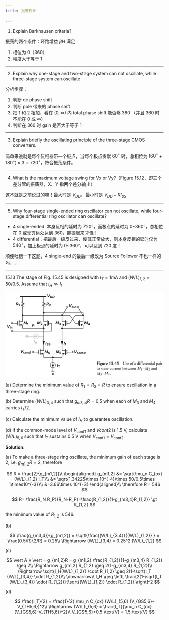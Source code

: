 ```yaml
---
title: 振荡作业

---
```


<!--more-->

1. Explain Barkhausen criteria?

振荡的两个条件：环路增益 $\beta H$ 满足

1. 相位为 0（360）
2. 幅度大于等于 1

---


2. Explain why one-stage and two-stage system can not oscillate, while three-stage system can oscillate

分析步骤：

1. 判断 dc phase shift
2. 判断 pole 带来的 phase shift
3. 把 1 和 2 相加，看在 $(0,\infty)$ 内 total phase shift 能否够 360 （并且 360 时不能在 0 或 $\infty$）
4. 判断在 360 时 gain 是否大于等于 1

---

3. Explain briefly the oscillating principle of the three-stage CMOS converters.

简单来说就是每个反相器带一个极点，当每个极点贡献 $60^\circ$ 时，总相位为 $(60^\circ+180^\circ)\times 3 = 720^\circ$，符合振荡条件。

---

4. What is the maximum voltage swing for Vx or Vy?（Figure 15.12，即三个差分管的振荡器，X、Y 指两个差分输出）

这不就是之前说过的嘛！最大时是 $V_{DD}$，最小时是 $V_{DD}-R I_{SS}$

---

5. Why four-stage single-ended ring oscillator can not oscillate, while four-stage differential ring oscillator can oscillate?

* 4 single-ended: 本身反相的延时为 720°，而极点的延时为 0~360°，总相位在 0 或无穷远处达到 360，能振起来才怪！
* 4 differential：把最后一级反过来，使其正常放大，则本身反相的延时仅为 $540^\circ$，加上极点的延时为 0~360°，可以达到 720 度！

顺便吐槽一下这题，4 single-end 的最后一级改为 Source Follower 不也一样的吗……


---

15.13 The stage of Fig. 15.45 is designed with $I_T = 1\text{mA}$ and $(W/L)_{1,2} = 50/0.5$. Assume that $I_H\gg I_1$. 

![Figure 15.45 Use of a differential pair to steer current between M1-M2 and M3-M4](images/Figure%2015.45%20Use%20of%20a%20differential%20pair%20to%20steer%20current%20between%20M1-M2%20and%20M3-M4.jpg)

(a) Determine the minimum value of $R_1 = R_2 = R$ to ensure oscillation in a three-stage ring. 

(b) Determine $(W/L)_{3,4}$ such that $g_{m3,4}R = 0.5$ when each of $M_3$ and $M_4$ carries $I_T/2$. 

(c) Calculate the minimum value of $I_H$ to guarantee oscillation. 

(d) If the common-mode level of $V_\text{cont1}$ and $Vcont2$ is 1.5 V, calculate $(W/L)_{5,6}$ such that $I_T$ sustains 0.5 V when $V_\text{cont1} = V_\text{cont2}$.

**Solution:**

(a) To make a three-stage ring oscillate, the minimum gain of each stage is 2, i.e. $g_{m1,2} R=2$, therefore

$$
R = \frac{2}{g_{m1,2}}\\
\begin{aligned}
    g_{m1,2} &= \sqrt{\mu_n C_{ox} (W/L)_{1,2} I_T}\\
    &= \sqrt{1.34225\times 10^{-4}\times 50/0.5\times 1\times10^{-3}}\\
    &=3.66\times 10^{-3}
\end{aligned}\\
\therefore R = 546
$$

$$
R= \frac{R_N R_P}{R_N-R_P}=\frac{R_{1,2}}{1-g_{m3,4}R_{1,2}} \gt R_{1,2}
$$

the minimum value of $R_{1,2}$ is 546.

(b)

$$
\frac{g_{m3,4}}{g_{m1,2}} = \sqrt{\frac{(W/L)_{3,4}}{(W/L)_{1,2}} } = \frac{0.5/R}{2/R} = 0.25\\
\Rightarrow (W/L)_{3,4} = 0.25^2 (W/L)_{1,2}
$$

(c)

$$
\vert A_v \vert = g_{m1,2}R = g_{m1,2} \frac{R_{1,2}}{1-g_{m3,4} R_{1,2}} \geq 2\\
\Rightarrow g_{m1,2} R_{1,2} \geq 2(1-g_{m3,4} R_{1,2})\\
\Rightarrow \sqrt{I_H(W/L)_{1,2}} \cdot R_{1,2} \geq 2(1-\sqrt{I_T (W/L)_{3,4}} \cdot R_{1,2})\\
\downarrow\\
I_H \geq \left[ \frac{2(1-\sqrt{I_T (W/L)_{3,4}} \cdot R_{1,2})}{\sqrt{(W/L)_{1,2}} \cdot R_{1,2}} \right]^2 
$$

(d) 

$$
\frac{I_T}{2} = \frac{1}{2} \mu_n C_{ox} (W/L)_{5,6} (V_{GS5,6}-V_{TH5,6})^2\\
\Rightarrow (W/L)_{5,6} = \frac{I_T}{\mu_n C_{ox} (V_{GS5,6}-V_{TH5,6})^2}\\
V_{GS5,6}+0.5 \text{V} = 1.5 \text{V}
$$